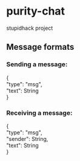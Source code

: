 # purity-chat
stupidhack project


## Message formats

### Sending a message:
{  
	"type": "msg",  
	"text": String  
}

### Receiving a message:
{  
	"type": "msg",  
	"sender": String,  
	"text": String  
}